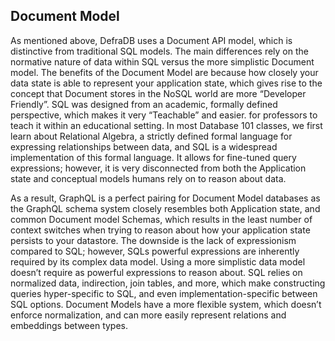## Document Model

As mentioned above, DefraDB uses a Document API model, which is distinctive from traditional SQL models. The main differences rely on the normative nature of data within SQL versus the more simplistic Document model. The benefits of the Document Model are because how closely your data state is able to represent your application state, which gives rise to the concept that Document stores in the NoSQL world are more “Developer Friendly”. SQL was designed from an academic, formally defined perspective, which makes it very “Teachable” and easier. for professors to teach it within an educational setting. In most Database 101 classes, we first learn about Relational Algebra, a strictly defined formal language for expressing relationships between data, and SQL is a widespread implementation of this formal language. It allows for fine-tuned query expressions; however, it is very disconnected from both the Application state and conceptual models humans rely on to reason about data.

As a result, GraphQL is a perfect pairing for Document Model databases as the GraphQL schema system closely resembles both Application state, and common Document model Schemas, which results in the least number of context switches when trying to reason about how your application state persists to your datastore. The downside is the lack of expressionism compared to SQL; however, SQLs powerful expressions are inherently required by its complex data model. Using a more simplistic data model doesn’t require as powerful expressions to reason about. SQL relies on normalized data, indirection, join tables, and more, which make constructing queries hyper-specific to SQL, and even implementation-specific between SQL options. Document Models have a more flexible system, which doesn’t enforce normalization, and can more easily represent relations and embeddings between types.